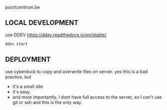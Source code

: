 poortcentrum.be

## LOCAL DEVELOPMENT

use DDEV https://ddev.readthedocs.io/en/stable/

```sh
ddev start
```

## DEPLOYMENT

use cyberduck to copy and overwrite files on server.
yes this is a bad practice, but

-   it's a small site
-   it's easy.
-   and most importantly, I dont have full access to the server, so I can't use git or ssh and this is the only way.
